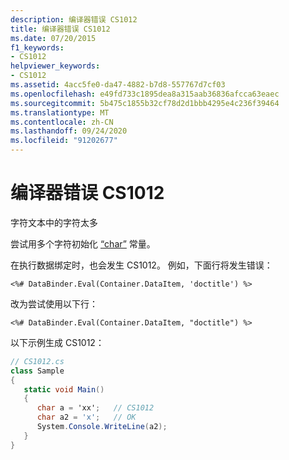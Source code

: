 ```yaml
---
description: 编译器错误 CS1012
title: 编译器错误 CS1012
ms.date: 07/20/2015
f1_keywords:
- CS1012
helpviewer_keywords:
- CS1012
ms.assetid: 4acc5fe0-da47-4882-b7d8-557767d7cf03
ms.openlocfilehash: e49fd733c1895dea8a315aab36836afcca63eaec
ms.sourcegitcommit: 5b475c1855b32cf78d2d1bbb4295e4c236f39464
ms.translationtype: MT
ms.contentlocale: zh-CN
ms.lasthandoff: 09/24/2020
ms.locfileid: "91202677"
---
```

# <a name="compiler-error-cs1012"></a>编译器错误 CS1012

字符文本中的字符太多  
  
 尝试用多个字符初始化 [“char”](../language-reference/builtin-types/char.md) 常量。  
  
 在执行数据绑定时，也会发生 CS1012。 例如，下面行将发生错误：  
  
 `<%# DataBinder.Eval(Container.DataItem, 'doctitle') %>`  
  
 改为尝试使用以下行：  
  
 `<%# DataBinder.Eval(Container.DataItem, "doctitle") %>`  
  
 以下示例生成 CS1012：  
  
```csharp  
// CS1012.cs  
class Sample  
{  
   static void Main()  
   {  
      char a = 'xx';   // CS1012  
      char a2 = 'x';   // OK  
      System.Console.WriteLine(a2);  
   }  
}  
```
